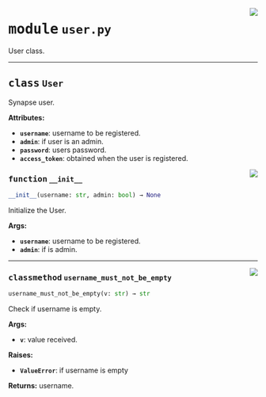 <!-- markdownlint-disable -->

<a href="../src/user.py#L0"><img align="right" style="float:right;" src="https://img.shields.io/badge/-source-cccccc?style=flat-square"></a>

# <kbd>module</kbd> `user.py`
User class. 



---

## <kbd>class</kbd> `User`
Synapse user. 



**Attributes:**
 
 - <b>`username`</b>:  username to be registered. 
 - <b>`admin`</b>:  if user is an admin. 
 - <b>`password`</b>:  users password. 
 - <b>`access_token`</b>:  obtained when the user is registered. 

<a href="../src/user.py#L44"><img align="right" style="float:right;" src="https://img.shields.io/badge/-source-cccccc?style=flat-square"></a>

### <kbd>function</kbd> `__init__`

```python
__init__(username: str, admin: bool) → None
```

Initialize the User. 



**Args:**
 
 - <b>`username`</b>:  username to be registered. 
 - <b>`admin`</b>:  if is admin. 




---

<a href="../src/user.py#L55"><img align="right" style="float:right;" src="https://img.shields.io/badge/-source-cccccc?style=flat-square"></a>

### <kbd>classmethod</kbd> `username_must_not_be_empty`

```python
username_must_not_be_empty(v: str) → str
```

Check if username is empty. 



**Args:**
 
 - <b>`v`</b>:  value received. 



**Raises:**
 
 - <b>`ValueError`</b>:  if username is empty 



**Returns:**
 username. 


